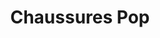 ---
title: "Chaussures Pop"
url: /trois-rivieres/chaussures-pop-boulevard-des-forges/
shop: Schuhe
---